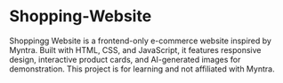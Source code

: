 # Shopping-Website
Shoppingg Website is a frontend-only e-commerce website inspired by Myntra. Built with HTML, CSS, and JavaScript, it features responsive design, interactive product cards, and AI-generated images for demonstration. This project is for learning and not affiliated with Myntra.
